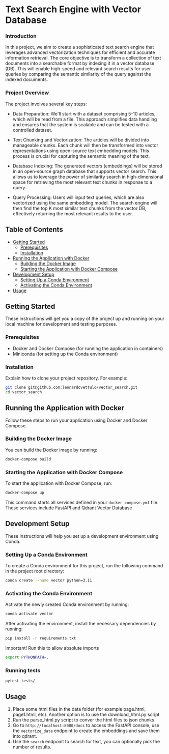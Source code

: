 
# Text Search Engine with Vector Database

### Introduction
In this project, we aim to create a sophisticated text search engine that leverages advanced vectorization techniques for efficient and accurate information retrieval. The core objective is to transform a collection of text documents into a searchable format by indexing it in a vector database (DB). This will enable high-speed and relevant search results for user queries by comparing the semantic similarity of the query against the indexed documents.

### Project Overview
The project involves several key steps:

- Data Preparation: We'll start with a dataset comprising 5-10 articles, which will be read from a file. This approach simplifies data handling and ensures that the system is scalable and can be tested with a controlled dataset.

- Text Chunking and Vectorization: The articles will be divided into manageable chunks. Each chunk will then be transformed into vector representations using open-source text embedding models. This process is crucial for capturing the semantic meaning of the text.

- Database Indexing: The generated vectors (embeddings) will be stored in an open-source graph database that supports vector search. This allows us to leverage the power of similarity search in high-dimensional space for retrieving the most relevant text chunks in response to a query.

- Query Processing: Users will input text queries, which are also vectorized using the same embedding model. The search engine will then find the top K most similar text chunks from the vector DB, effectively returning the most relevant results to the user.



## Table of Contents

- [Getting Started](#getting-started)
  - [Prerequisites](#prerequisites)
  - [Installation](#installation)
- [Running the Application with Docker](#running-the-application-with-docker)
  - [Building the Docker Image](#building-the-docker-image)
  - [Starting the Application with Docker Compose](#starting-the-application-with-docker-compose)
- [Development Setup](#development-setup)
  - [Setting Up a Conda Environment](#setting-up-a-conda-environment)
  - [Activating the Conda Environment](#activating-the-conda-environment)
- [Usage](#usage)


## Getting Started

These instructions will get you a copy of the project up and running on your local machine for development and testing purposes.

### Prerequisites

- Docker and Docker Compose (for running the application in containers)
- Miniconda (for setting up the Conda environment)

### Installation

Explain how to clone your project repository. For example:

```bash
git clone git@github.com:leonardovettulo/vector_search.git
cd vector_search
```

## Running the Application with Docker

Follow these steps to run your application using Docker and Docker Compose.

### Building the Docker Image

You can build the Docker image by running:

```bash
docker-compose build
```

### Starting the Application with Docker Compose

To start the application with Docker Compose, run:

```bash
docker-compose up
```

This command starts all services defined in your `docker-compose.yml` file. These services include FastAPI and Qdrant Vector Database

## Development Setup

These instructions will help you set up a development environment using Conda.

### Setting Up a Conda Environment

To create a Conda environment for this project, run the following command in the project root directory:

```bash
conda create --name vector python=3.11
```

### Activating the Conda Environment

Activate the newly created Conda environment by running:

```bash
conda activate vector
```

After activating the environment, install the necessary dependencies by running:

```bash
pip install -r requirements.txt
```

Important! Run this to allow absolute imports

```bash
export PYTHONPATH=.
```
### Running tests

```bash
pytest tests/
```
## Usage

1. Place some html files in the data folder (for example page.html, page1.html, etc). Another option is to use the download_html.py script
2. Run the parse_html.py script to conver the html files to json chunks
3. Go to `http://localhost:8000/docs` to access the FastAPI console, use the `vectorize_data` endpoint to create the embeddings and save them into qdrant.
4. Use the `search` endpoint to search for text, you can optionally pick the number of results.
